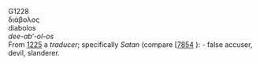 <body>
  <p>G1228<br>  διάβολος  <br> diabolos  <br><i>dee-ab‘-ol-os </i><br>From <a href="g1225.htm">1225</a>  a <i>traducer</i>; specifically <i>Satan</i> (compare [<a href="h7854.htm">7854</a> ): - false accuser, devil, slanderer.<br></p>
 </body>
